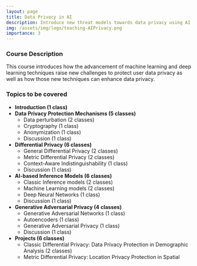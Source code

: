 ```yaml
---
layout: page
title: Data Privacy in AI
description: Introduce new threat models towards data privacy using AI techniques and how AI techniques can enhance data privacy. 
img: /assets/img/logo/teaching-AIPrivacy.png
importance: 3
---
```


### Course Description ###

This course introduces how the advancement of machine learning and deep learning techniques raise new challenges to protect user data privacy as well as how those new techniques can enhance data privacy. 

### Topics to be covered ###
* **Introduction (1 class)**
* **Data Privacy Protection Mechanisms (5 classes)**
  * Data perturbation (2 classes)
  * Cryptography (1 class)
  * Anonymization (1 class)
  * Discussion (1 class)
* **Differential Privacy (6 classes)** 
  * General Differential Privacy (2 classes)
  * Metric Differential Privacy (2 classes)
  * Context-Aware Indistinguishability (1 class)
  * Discussion (1 class)
* **AI-based Inference Models (6 classes)** 
  * Classic Inference models (2 classes)
  * Machine Learning models (2 classes)
  * Deep Neural Networks (1 class)
  * Discussion (1 class)
* **Generative Adversarial Privacy (4 classes)**
  * Generative Adversarial Networks (1 class)
  * Autoencoders (1 class)
  * Generative Adversarial Privacy (1 class)
  * Discussion (1 class)
* **Projects (6 classes)**
  * Classic Differential Privacy: Data Privacy Protection in Demographic Analysis (2 classes)
  * Metric Differential Privacy: Location Privacy Protection in Spatial Crowdsourcing (2 classes)
  * Final Report (2 classes)


### Seminar ###
* "Differential Privacy in AI"
* "Generative Adversarial Privacy"
* "Geo-Indistinguishability in Spatial Crowdsourcing"

### Reading Materials ###
* <a href="https://ieeexplore.ieee.org/abstract/document/9204396">Deep Learning for Spatio-Temporal Data Mining: A Survey</a>
* <a href="https://ieeexplore.ieee.org/document/9555209">Deep Generative Modelling: A Comparative Review of VAEs, GANs, Normalizing Flows, Energy-Based and Autoregressive Models</a>
* <a href="https://dl.acm.org/doi/abs/10.1145/2976749.2978318?casa_token=TuzrownRpQ4AAAAA:Op5q3Adm8oOns-zb3JH6tDxi4dnVoj3VierC-mHyZsP4KHvZZHU20h8VawG_OQX_4BsJR0UoVgCJvw">Deep Learning with Differential Privacy</a>
* <a href="https://dl.acm.org/doi/abs/10.1145/2508859.2516735?casa_token=q3imXP39LfoAAAAA:Nl_KLLL1aaWOFzZWYzByU_PQyMiNN6jW4OgzS47371sE2ipEpuKsKfYgObnFE71pSw8kRFLyLq2aQw">Geo-indistinguishability: differential privacy for location-based systems</a>


### Projects ###
* Location Privacy Protection in Spatial Crowdsourcing
* Data Privacy Protection in Demographic Analysis

